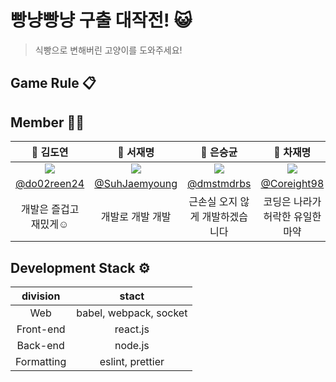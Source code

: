 # 빵냥빵냥 구출 대작전! 😺 

> 식빵으로 변해버린 고양이를 도와주세요!

## Game Rule 📋



## Member 🐱‍💻

|                         🍞 김도연                          |                         🥦 서재명                          |                         💪 은승균                         |                         🎸 차재명                          |
| :-------------------------------------------------------: | :-------------------------------------------------------: | :------------------------------------------------------: | :-------------------------------------------------------: |
| ![](https://avatars.githubusercontent.com/u/50297117?v=4) | ![](https://avatars.githubusercontent.com/u/51395532?v=4) | ![](https://avatars.githubusercontent.com/u/2215762?v=4) | ![](https://avatars.githubusercontent.com/u/38166372?v=4) |
|       [@do02reen24](https://github.com/do02reen24)        |     [@SuhJaemyoung](https://github.com/SuhJaemyoung)      |        [@dmstmdrbs](https://github.com/dmstmdrbs)        |       [@Coreight98](https://github.com/Coreight98)        |
|                   개발은 즐겁고 재밌게☺                   |                     개발로 개발 개발                      |             근손실 오지 않게 개발하겠습니다              |             코딩은 나라가 허락한 유일한 마약              |



## Development Stack ⚙️

|  division  |         stact          |
| :--------: | :--------------------: |
|    Web     | babel, webpack, socket |
| Front-end  |         react.js         |
|  Back-end  |        node.js         |
| Formatting |    eslint, prettier    |

